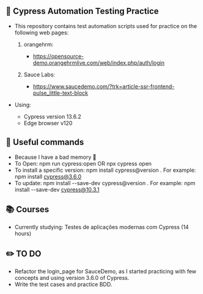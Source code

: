 ## 📖 Cypress Automation Testing Practice

- This repository contains test automation scripts used for practice on the following web pages:

    1. orangehrm: 
        - https://opensource-demo.orangehrmlive.com/web/index.php/auth/login

    2. Sauce Labs:
        - https://www.saucedemo.com/?trk=article-ssr-frontend-pulse_little-text-block

- Using:
    - Cypress version 13.6.2 
    - Edge browser v120


## 📌 Useful commands

- Because I have a bad memory 🤣
- To Open:  npm run cypress:open     OR      npx cypress open
- To install a specific version: npm install cypress@version . For example: npm install cypress@3.6.0
- To update: npm install --save-dev cypress@version . For example: npm install --save-dev cypress@10.3.1


## 📚 Courses

- Currently studying: Testes de aplicações modernas com Cypress (14 hours)


## ✏️ TO DO

- Refactor the login_page for SauceDemo, as I started practicing with few concepts and using version 3.6.0 of Cypress.
- Write the test cases and practice BDD.
